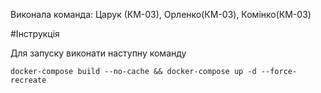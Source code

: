 Виконала команда: Царук (КМ-03), Орленко(КМ-03), Комінко(КМ-03)

#Інструкція

Для запуску виконати наступну команду

```bach
docker-compose build --no-cache && docker-compose up -d --force-recreate
```
